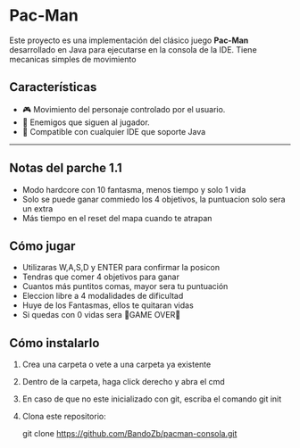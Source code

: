 # Pac-Man 

Este proyecto es una implementación del clásico juego **Pac-Man** desarrollado en Java para ejecutarse en la consola de la IDE. 
Tiene mecanicas simples de movimiento

## Características
- 🎮 Movimiento del personaje controlado por el usuario.
- 👾 Enemigos que siguen al jugador.
- 🚀 Compatible con cualquier IDE que soporte Java
---

## Notas del parche 1.1

- Modo hardcore con 10 fantasma, menos tiempo y solo 1 vida
- Solo se puede ganar commiedo los 4 objetivos, la puntuacion solo sera un extra
- Más tiempo en el reset del mapa cuando te atrapan

## Cómo jugar

- Utilizaras W,A,S,D y ENTER para confirmar la posicon
- Tendras que comer 4 objetivos para ganar
- Cuantos más puntitos comas, mayor sera tu puntuación
- Eleccion libre a 4 modalidades de dificultad
- Huye de los Fantasmas, ellos te quitaran vidas
- Si quedas con 0 vidas sera 👾GAME OVER👾
  
## Cómo instalarlo
1. Crea una carpeta o vete a una carpeta ya existente
2. Dentro de la carpeta, haga click derecho y abra el cmd
3. En caso de que no este inicializado con git, escriba el comando git init
4. Clona este repositorio:
 
   git clone https://github.com/BandoZb/pacman-consola.git
